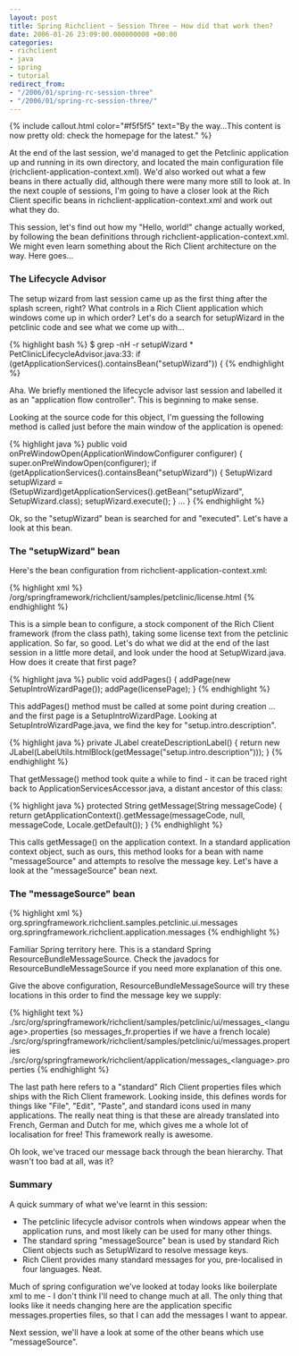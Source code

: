 ```yaml
---
layout: post
title: Spring Richclient ~ Session Three ~ How did that work then?
date: 2006-01-26 23:09:00.000000000 +00:00
categories:
- richclient
- java
- spring
- tutorial
redirect_from:
- "/2006/01/spring-rc-session-three"
- "/2006/01/spring-rc-session-three/"
---
```

{% include callout.html color="#f5f5f5" text="By the way...This content is now pretty old: check the homepage for the latest." %}
          
<p>At the end of the last session, we'd managed to get the Petclinic application up and running in its own directory, and located the main configuration file (richclient-application-context.xml). We'd also worked out what a few beans in there actually did, although there were many more still to look at. In the next couple of sessions, I'm going to have a closer look at the Rich Client specific beans in richclient-application-context.xml and work out what they do. </p>
<p>This session, let's find out how my "Hello, world!" change actually worked, by following the bean definitions through richclient-application-context.xml. We might even learn something about the Rich Client architecture on the way. Here goes...</p>
<h3>The Lifecycle Advisor</h3>
<p>The setup wizard from last session came up as the first thing after the splash screen, right? What controls in a Rich Client application which windows come up in which order? Let's do a search for setupWizard in the petclinic code and see what we come up with...</p>
<p>{% highlight bash %}
$ grep -nH -r setupWizard *
PetClinicLifecycleAdvisor.java:33:        if (getApplicationServices().containsBean("setupWizard")) {
{% endhighlight %}</p>
<p>Aha. We briefly mentioned the lifecycle advisor last session and labelled it as an "application flow controller". This is beginning to make sense.</p>
<p>Looking at the source code for this object, I'm guessing the following method is called just before the main window of the application is opened:</p>
<p>{% highlight java %}
    public void onPreWindowOpen(ApplicationWindowConfigurer configurer) {
        super.onPreWindowOpen(configurer);
        if (getApplicationServices().containsBean("setupWizard")) {
            SetupWizard setupWizard = (SetupWizard)getApplicationServices().getBean("setupWizard", SetupWizard.class);
            setupWizard.execute();
        }
		...
    }
{% endhighlight %}</p>
<p>Ok, so the "setupWizard" bean is searched for and "executed". Let's have a look at this bean.</p>
<h3>The "setupWizard" bean</h3>
<p>Here's the bean configuration from richclient-application-context.xml:</p>
<p>{% highlight xml %}
	<bean id="setupWizard"
		class="org.springframework.richclient.application.setup.SetupWizard">
<property name="licenseTextLocation">
			<value>/org/springframework/richclient/samples/petclinic/license.html</value>
		</property>
	</bean>
{% endhighlight %}</p>
<p>This is a simple bean to configure, a stock component of the Rich Client framework (from the class path), taking some license text from the petclinic application. So far, so good. Let's do what we did at the end of the last session in a little more detail, and look under the hood at SetupWizard.java. How does it create that first page?</p>
<p>{% highlight java %}
    public void addPages() {
        addPage(new SetupIntroWizardPage());
        addPage(licensePage);
    }
{% endhighlight %}</p>
<p>This addPages() method must be called at some point during creation ... and the first page is a SetupIntroWizardPage. Looking at SetupIntroWizardPage.java, we find the key for "setup.intro.description".</p>
<p>{% highlight java %}
    private JLabel createDescriptionLabel() {
        return new JLabel(LabelUtils.htmlBlock(getMessage("setup.intro.description")));
    }
{% endhighlight %}</p>
<p>That getMessage() method took quite a while to find - it can be traced right back to ApplicationServicesAccessor.java, a distant ancestor of this class:</p>
<p>{% highlight java %}
    protected String getMessage(String messageCode) {
        return getApplicationContext().getMessage(messageCode, null, messageCode, Locale.getDefault());
    }
{% endhighlight %}</p>
<p>This calls getMessage() on the application context. In a standard application context object, such as ours, this method looks for a bean with name "messageSource" and attempts to resolve the message key. Let's have a look at the "messageSource" bean next.</p>
<h3>The "messageSource" bean</h3>
<p>{% highlight xml %}
	<bean id="messageSource"
		class="org.springframework.context.support.ResourceBundleMessageSource">
<property name="basenames">
<list>
				<value>org.springframework.richclient.samples.petclinic.ui.messages</value>
				<value>org.springframework.richclient.application.messages</value>
			</list>
		</property>
	</bean>
{% endhighlight %}</p>
<p>Familiar Spring territory here. This is a standard Spring ResourceBundleMessageSource. Check the javadocs for ResourceBundleMessageSource if you need more explanation of this one.</p>
<p>Give the above configuration, ResourceBundleMessageSource will try these locations in this order to find the message key we supply:</p>
<p>{% highlight text %}
./src/org/springframework/richclient/samples/petclinic/ui/messages_&lt;language&gt;.properties
   (so messages_fr.properties if we have a french locale)
./src/org/springframework/richclient/samples/petclinic/ui/messages.properties
./src/org/springframework/richclient/application/messages_&lt;language&gt;.properties
{% endhighlight %}</p>
<p>The last path here refers to a "standard" Rich Client properties files which ships with the Rich Client framework. Looking inside, this defines words for things like "File", "Edit", "Paste", and standard icons used in many applications. The really neat thing is that these are already translated into French, German and Dutch for me, which gives me a whole lot of localisation for free! This framework really is awesome.</p>
<p>Oh look, we've traced our message back through the bean hierarchy. That wasn't too bad at all, was it?</p>
<h3>Summary</h3>
<p>A quick summary of what we've learnt in this session:</p>
<ul>
<li>The petclinic lifecycle advisor controls when windows appear when the application runs, and most likely can be used for many other things.</li>
<li>The standard spring "messageSource" bean is used by standard Rich Client objects such as SetupWizard to resolve message keys.</li>
<li>Rich Client provides many standard messages for you, pre-localised in four languages. Neat.</li>
</ul>
<p>Much of spring configuration we've looked at today looks like boilerplate xml to me - I don't think I'll need to change much at all. The only thing that looks like it needs changing here are the application specific messages.properties files, so that I can add the messages I want to appear.</p>
<p>Next session, we'll have a look at some of the other beans which use "messageSource".</p>
